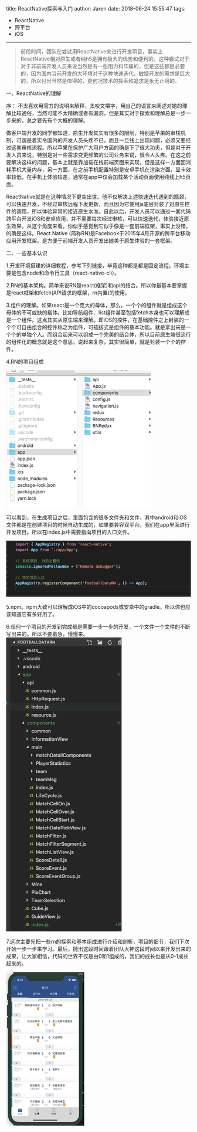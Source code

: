 title: ReactNative探索与入门
author: Jaren
date: 2018-06-24 15:55:47
tags:
- ReactNative
- 跨平台
- iOS
---
        
  > 前段时间，团队在尝试用ReactNative来进行开发项目，事实上ReactNative相对原生或者纯h5是拥有极大的优势和便利的，这种尝试对于对于非前端开发人员来说当然是有一些阻力和阵痛的，但是这些都是必要的，因为国内当前开发的大环境对于这种快速迭代，敏捷开发的需求是巨大的。所以付出当然是值得的，更何况技术的探索和追求是永无止境的。 
        <!-- more -->

一、ReactNative的理解

  序：    不太喜欢用官方的说明来解释，太咬文嚼字，用自己的语言来阐述对她的理解比较通俗，当然可能不太精确或者有漏洞，但是其实对于探索和理解总是一步一步来的，总之要先有个大概的理解。

做客户端开发的同学都知道，原生开发其实有很多的限制，特别是苹果的审核机制，可谓是着实令国内的开发人员头疼不已，而且一旦线上出现问题，必须又要经过这套审核流程。所以苹果在保护广大用户方面的确是下了很大功夫，但是对于开发人员来说，特别是对一些需求变更频繁的公司业务来说，很令人头疼。在这之前要解决这样的问题，基本上就是靠加载在线前端页面来实现，但是这样一方面回消耗手机大量内存，另一方面，在之前手机配置特别是安卓手机在渲染方面，显卡效率较低，在手机上体验较差，通常在app中仅会加载某个活动页面使用纯线上h5页面。

 ReactNative就是在这种情况下更空出世。他不仅解决上述快速迭代遇到的瓶颈，可以快速开发，不经过审核远程下发更新，而且因为它使用js底层封装了对原生控件的调用，所以体验异常的接近原生水准。自此以后，开发人员可以通过一套代码跨平台开发iOS和安卓应用，并不需要每次经过审核，可以快速迭代，体验接近原生效果。从这个角度来看，你似乎感觉到它似乎像是一套前端框架，事实上没错，的确是这样。React Native (简称RN)是Facebook于2015年4月开源的跨平台移动应用开发框架。是方便于前端开发人员开发出媲美于原生体验的一套框架。

二、一些基本认识

1.开发环境搭建的详细教程，参考下列链接，毕竟这种都是都是固定流程。环境主要是包含node和命令行工具（react-native-cli）。

2.RN的基本架构。简单来说RN是react(框架)和api的结合。所以你最基本要掌握是react框架和fetch(API请求的框架，rn内置)的使用。

3.组件的理解。如果react是一个庞大的母体，那么，一个个的组件就是组成这个母体的不可或缺的载体。比如导航组件、list组件甚至包括fetch本身也可以理解成是一个组件。这点其实从原生端来理解。即iOS的控件，在基础控件之上封装的一个个可自由组合的控件称之为组件，可插拔式是组件的基本功能。就是拿出来是一个个的单独个人。而组合起来可以组成一个完美的结合体，所以目前原生端很流行的组件化的概念就是这个意思。说起来复杂，其实很简单，就是封装一个个的控件。

4.RN的项目组成

![rn-_-!](/assets/blogImg/rn1.png)  


可以看到，在生成项目之后，里面包含的很多文件夹和文件，其中android和iOS文件都是在创建项目的时候自动生成的，如果要兼容双平台。我们在app里面进行开发项目。所以在index.js中需要指向项目的入口文件。

![index.js-_-!](/assets/blogImg/rn2.png)  



5.npm。npm大致可以理解成iOS中的cocoapods或安卓中的gradle。所以你也应该知道它有多好用了。

6.任何一个项目的开发到完成都是需要一步一步的开发，一个文件一个文件的不断写出来的。所以不要着急，慢慢来。
![index.js-_-!](/assets/blogImg/rn3.png)  

7.这次主要先把一些rn的探索和基本组成进行介绍和剖析，项目的细节，我们下次开始一步一步来学习。最后，抛出这段时间跟着团队大神这段时间以来开发出来的成果，让大家相信，代码的世界不仅是由0和1组成的，我们的成长也是从0-1成长起来的。

![index.js-_-!](/assets/blogImg/rn4.gif)  


